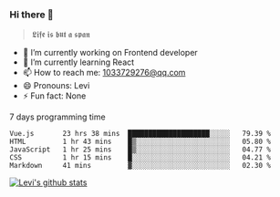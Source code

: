 ### Hi there 👋

> 𝕷𝖎𝖋𝖊 𝖎𝖘 𝖇𝖚𝖙 𝖆 𝖘𝖕𝖆𝖓

- 🔭 I’m currently working on Frontend developer
- 🌱 I’m currently learning React
- 📫 How to reach me: 1033729276@qq.com
- 😄 Pronouns: Levi
- ⚡ Fun fact: None


7 days programming time



<!--START_SECTION:waka-->
```text
Vue.js       23 hrs 38 mins  ████████████████████░░░░░   79.39 % 
HTML         1 hr 43 mins    █▒░░░░░░░░░░░░░░░░░░░░░░░   05.80 % 
JavaScript   1 hr 25 mins    █▒░░░░░░░░░░░░░░░░░░░░░░░   04.77 % 
CSS          1 hr 15 mins    █░░░░░░░░░░░░░░░░░░░░░░░░   04.21 % 
Markdown     41 mins         ▓░░░░░░░░░░░░░░░░░░░░░░░░   02.30 % 
```
<!--END_SECTION:waka-->


[![Levi's github stats](https://github-readme-stats.vercel.app/api?username=chaossssss)](https://github.com/anuraghazra/github-readme-stats)
